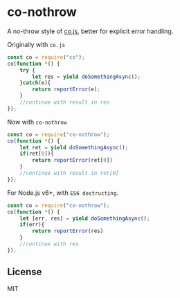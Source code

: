 # co-nothrow

  A no-throw style of [co.js](https://github.com/ty/co), better for explicit error handling.


Originally with `co.js`

```js
const co = require("co");
co(function *() {
	try {
		let res = yield doSomethingAsync();
	}catch(e){
		return reportError(e);
	}
	//continue with result in res
});
```

Now with `co-nothrow`

```js
const co = require("co-nothrow");
co(function *() {
	let ret = yield doSomethingAsync();
	if(ret[0]){
		return reportError(ret[0])
	}
	//continue with result in ret[0]
});
```

For Node.js v6+, with `ES6 destructing`.

```js
const co = require("co-nothrow");
co(function *() {
	let [err, res] = yield doSomethingAsync();
	if(err){
		return reportError(res)
	}
	//continue with res
});
```



## License

  MIT

